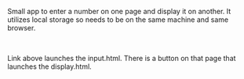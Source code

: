 Small app to enter a number on one page and display it on another. It utilizes local storage so needs to be on the same machine and same browser. 

<br>

Link above launches the input.html. There is a button on that page that launches the display.html.
